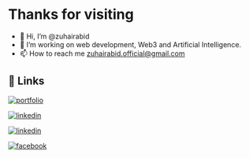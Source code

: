 
# Thanks for visiting

- 👋 Hi, I’m @zuhairabid
- 👀 I’m working on web development, Web3 and Artificial Intelligence.
- 📫 How to reach me zuhairabid.official@gmail.com

## 🔗 Links
[![portfolio](https://img.shields.io/badge/my_portfolio-000?style=for-the-badge&logo=ko-fi&logoColor=white)](https://zuhairabid.com)

[![linkedin](https://img.shields.io/badge/linkedin-0A66C2?style=for-the-badge&logo=linkedin&logoColor=white)](https://www.linkedin.com/)

[![linkedin](https://img.shields.io/badge/fiverr-1DBF73?style=for-the-badge&logo=fiverr&logoColor=black)](https://www.fiverr.com/zuhairabid22)

[![facebook](https://img.shields.io/badge/facebook-1877f2?style=for-the-badge&logo=facebook&logoColor=white)](https://www.facebook.com/profile.php?id=100094566306993)
